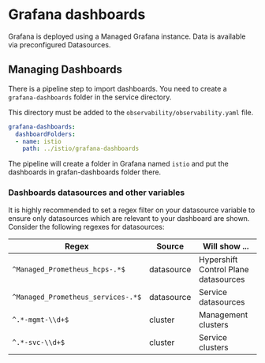 # Grafana dashboards

Grafana is deployed using a Managed Grafana instance. Data is available via preconfigured Datasources.

## Managing Dashboards

There is a pipeline step to import dashboards. You need to create a `grafana-dashboards` folder in the service directory.

This directory must be added to the `observability/observability.yaml` file.

```yaml
grafana-dashboards:
  dashboardFolders:
  - name: istio
    path: ../istio/grafana-dashboards
```

The pipeline will create a folder in Grafana named `istio` and put the dashboards in grafan-dashboards folder there.

### Dashboards datasources and other variables

It is highly recommended to set a regex filter on your datasource variable to ensure only datasources which are relevant to your dashboard are shown. Consider the following regexes for datasources:

| Regex                                      | Source     | Will show ...                        |
|--------------------------------------------|------------|--------------------------------------|
| `^Managed_Prometheus_hcps-.*$`             | datasource | Hypershift Control Plane datasources |
| `^Managed_Prometheus_services-.*$`         | datasource | Service datasources                  |
| `^.*-mgmt-\\d+$`                           | cluster    | Management clusters                  |
| `^.*-svc-\\d+$`                            | cluster    | Service clusters                     |
